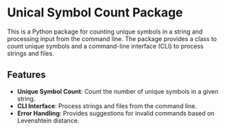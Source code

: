 # Unical Symbol Count Package

This is a Python package for counting unique symbols in a string and processing input from the command line.
The package provides a class to count unique symbols and a command-line interface (CLI) 
to process strings and files.

## Features

- **Unique Symbol Count**: Count the number of unique symbols in a given string.
- **CLI Interface**: Process strings and files from the command line.
- **Error Handling**: Provides suggestions for invalid commands based on Levenshtein distance.


